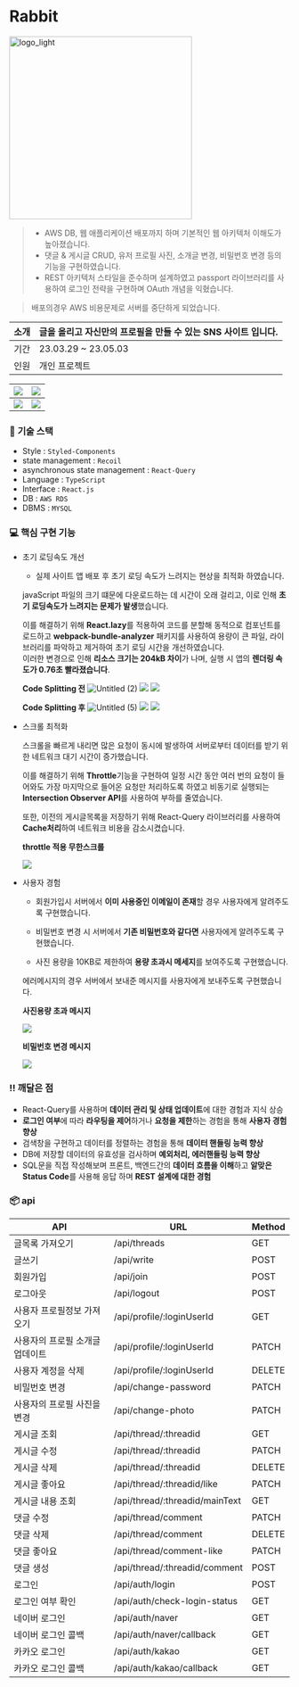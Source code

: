 # Rabbit

<img width="328" alt="logo_light" src="https://user-images.githubusercontent.com/105098581/235834084-71f07345-3396-445c-82ab-7c9f88ce0f5e.png">

> - AWS DB, 웹 애플리케이션 배포까지 하며 기본적인 웹 아키텍처 이해도가 높아졌습니다.
> - 댓글 & 게시글 CRUD, 유저 프로필 사진, 소개글 변경, 비밀번호 변경 등의 기능을 구현하였습니다.
> - REST 아키텍처 스타일을 준수하며 설계하였고 passport 라이브러리를 사용하여 로그인 전략을 구현하며 OAuth 개념을 익혔습니다.

> 배포의경우 AWS 비용문제로 서버를 중단하게 되었습니다.

| 소개 | 글을 올리고 자신만의 프로필을 만들 수 있는 SNS 사이트 입니다. |
| ---- | ------------------------------------------------------------- |
| 기간 |23.03.29 ~ 23.05.03|
| 인원 | 개인 프로젝트                                                 |

| ![](https://github.com/jsdmas/frontend-interview/assets/105098581/cb7d26ec-d179-4b3b-aed9-c4f8f63e83fa) | ![](https://github.com/jsdmas/frontend-interview/assets/105098581/3997bebf-4ad6-41c6-93c9-6f50e3306a64) |
| ------------------------------------------------------------------------------------------------------- | ------------------------------------------------------------------------------------------------------- |
| ![](https://github.com/jsdmas/frontend-interview/assets/105098581/eb9e430f-0f0a-4cd1-85b5-1ae8e3b5f698) | ![](https://github.com/jsdmas/frontend-interview/assets/105098581/a9d363f4-8e1e-478d-b616-fb10c7d94858) |

### 💾 **기술 스택**

- Style : `Styled-Components`
- state management : `Recoil`
- asynchronous state management : `React-Query`
- Language : `TypeScript`
- Interface : `React.js`
- DB : `AWS RDS`
- DBMS : `MYSQL`

### **💻 핵심 구현 기능**

- 초기 로딩속도 개선

  - 실제 사이트 앱 배포 후 초기 로딩 속도가 느려지는 현상을 최적화 하였습니다.

  javaScript 파일의 크기 떄문에 다운로드하는 데 시간이 오래 걸리고, 이로 인해 **초기 로딩속도가 느려지는 문제가 발생**했습니다.

  이를 해결하기 위해 **React.lazy**를 적용하여 코드를 분할해 동적으로 컴포넌트를 로드하고 **webpack-bundle-analyzer** 패키지를 사용하여 용량이 큰 파일, 라이브러리를 파악하고 제거하여 초기 로딩 시간을 개선하였습니다.  
  이러한 변경으로 인해 **리소스 크기는 204kB 차이**가 나며, 실행 시 앱의 **렌더링 속도가 0.76초 빨라졌습니다**.

  **Code Splitting 전**
  ![Untitled (2)](https://github.com/jsdmas/frontend-interview/assets/105098581/4b749823-7c10-4b75-acad-dc6f3ce09edf)
  ![](https://github.com/jsdmas/frontend-interview/assets/105098581/cc6be9a9-448d-4034-b0e3-ec636e0fbae4)
  ![](https://github.com/jsdmas/frontend-interview/assets/105098581/942e60f5-6f40-4058-87b4-d71b53c9a5ff)

  **Code Splitting 후**
  ![Untitled (5)](https://github.com/jsdmas/frontend-interview/assets/105098581/b125ff1c-549c-4990-89ac-bfbb4a31dead)
  ![](https://github.com/jsdmas/frontend-interview/assets/105098581/aff906f7-b1ff-4de0-b39a-a98b3ef01706)
  ![](https://github.com/jsdmas/frontend-interview/assets/105098581/490c2a7e-2204-4f2f-bf2e-864310aa2a11)

- 스크롤 최적화

  스크롤을 빠르게 내리면 많은 요청이 동시에 발생하여 서버로부터 데이터를 받기 위한 네트워크 대기 시간이 증가했습니다.

  이를 해결하기 위해 **Throttle**기능을 구현하여 일정 시간 동안 여러 번의 요청이 들어와도 가장 마지막으로 들어온 요청만 처리하도록 하였고 비동기로 실행되는 **Intersection Observer API**를 사용하여 부하를 줄였습니다.

  또한, 이전의 게시글목록을 저장하기 위해 React-Query 라이브러리를 사용하여 **Cache처리**하여 네트워크 비용을 감소시켰습니다.

  **throttle 적용 무한스크롤**

  ![](https://github.com/jsdmas/frontend-interview/assets/105098581/da9db9ae-5c4f-4321-a57d-0ac0e43c9d2d)

- 사용자 경험

  - 회원가입시 서버에서 **이미 사용중인 이메일이 존재**할 경우 사용자에게 알려주도록 구현했습니다.

  - 비밀번호 변경 시 서버에서 **기존 비밀번호와 같다면** 사용자에게 알려주도록 구현했습니다.

  - 사진 용량을 10KB로 제한하여 **용량 초과시 메세지**를 보여주도록 구현했습니다.

  에러메시지의 경우 서버에서 보내준 메시지를 사용자에게 보내주도록 구현했습니다.

  **사진용량 초과 메시지**

  ![](https://github.com/jsdmas/frontend-interview/assets/105098581/135c6f23-8113-4b91-8af4-6815b022b07d)

  **비밀번호 변경 메시지**

  ![](https://github.com/jsdmas/frontend-interview/assets/105098581/fc69fab9-b208-4044-965a-588c806021e9)

### ‼️ **깨달은 점**

- React-Query를 사용하며 **데이터 관리 및 상태 업데이트**에 대한 경험과 지식 상승
- **로그인 여부**에 따라 **라우팅을 제어**하거나 **요청을 제한**하는 경험을 통해 **사용자 경험 향상**
- 검색창을 구현하고 데이터를 정렬하는 경험을 통해 **데이터 핸들링 능력 향상**
- DB에 저장할 데이터의 유효성을 검사하며 **예외처리, 에러핸들링 능력 향상**
- SQL문을 직접 작성해보며 프론트, 백엔드간의 **데이터 흐름을 이해**하고 **알맞은 Status Code**를 사용해 응답 하며 **REST 설계에 대한 경험**

### 📦 api

| API                             | URL                            | Method |
| ------------------------------- | ------------------------------ | ------ |
| 글목록 가져오기                 | /api/threads                   | GET    |
| 글쓰기                          | /api/write                     | POST   |
| 회원가입                        | /api/join                      | POST   |
| 로그아웃                        | /api/logout                    | POST   |
| 사용자 프로필정보 가져오기      | /api/profile/:loginUserId      | GET    |
| 사용자의 프로필 소개글 업데이트 | /api/profile/:loginUserId      | PATCH  |
| 사용자 계정을 삭제              | /api/profile/:loginUserId      | DELETE |
| 비밀번호 변경                   | /api/change-password           | PATCH  |
| 사용자의 프로필 사진을 변경     | /api/change-photo              | PATCH  |
| 게시글 조회                     | /api/thread/:threadid          | GET    |
| 게시글 수정                     | /api/thread/:threadid          | PATCH  |
| 게시글 삭제                     | /api/thread/:threadid          | DELETE |
| 게시글 좋아요                   | /api/thread/:threadid/like     | PATCH  |
| 게시글 내용 조회                | /api/thread/:threadid/mainText | GET    |
| 댓글 수정                       | /api/thread/comment            | PATCH  |
| 댓글 삭제                       | /api/thread/comment            | DELETE |
| 댓글 좋아요                     | /api/thread/comment-like       | PATCH  |
| 댓글 생성                       | /api/thread/:threadid/comment  | POST   |
| 로그인                          | /api/auth/login                | POST   |
| 로그인 여부 확인                | /api/auth/check-login-status   | GET    |
| 네이버 로그인                   | /api/auth/naver                | GET    |
| 네이버 로그인 콜백              | /api/auth/naver/callback       | GET    |
| 카카오 로그인                   | /api/auth/kakao                | GET    |
| 카카오 로그인 콜백              | /api/auth/kakao/callback       | GET    |
